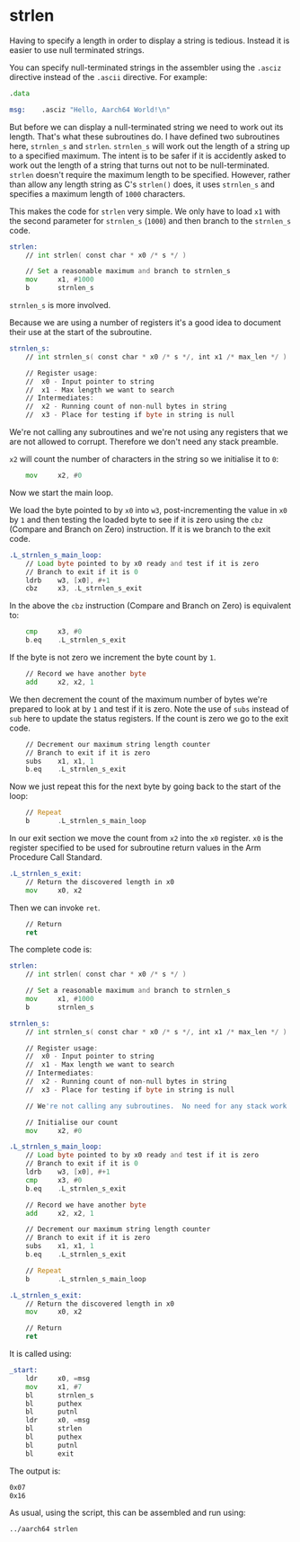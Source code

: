 strlen
======

Having to specify a length in order to display a string is tedious.  Instead it is
easier to use null terminated strings.

You can specify null-terminated strings in the assembler using the `.asciz` directive
instead of the `.ascii` directive.  For example:

```asm
.data

msg:    .asciz "Hello, Aarch64 World!\n"
```

But before we can display a null-terminated string we need to work out its length.
That's what these subroutines do.  I have defined two subroutines here, `strnlen_s` and `strlen`.
`strnlen_s` will work out the length of a string up to a specified maximum.  The intent is
to be safer if it is accidently asked to work out the length of a string that turns out not to be null-terminated.
`strlen` doesn't require the maximum length to be specified.  However, rather than allow
any length string as C's `strlen()` does, it uses `strnlen_s` and specifies a maximum length
of `1000` characters.

This makes the code for `strlen` very simple.  We only have to load `x1` with the second parameter
for `strnlen_s` (`1000`) and then branch to the `strnlen_s` code.

```asm
strlen:
    // int strlen( const char * x0 /* s */ )

    // Set a reasonable maximum and branch to strnlen_s
    mov     x1, #1000
    b       strnlen_s
```

`strnlen_s` is more involved.

Because we are using a number of registers it's a good idea to document their use at the
start of the subroutine.

```asm
strnlen_s:
    // int strnlen_s( const char * x0 /* s */, int x1 /* max_len */ )

    // Register usage:
    //  x0 - Input pointer to string
    //  x1 - Max length we want to search
    // Intermediates:
    //  x2 - Running count of non-null bytes in string
    //  x3 - Place for testing if byte in string is null
```

We're not calling any subroutines and we're not using any registers that we
are not allowed to corrupt.  Therefore we don't need any stack preamble.

`x2` will count the number of characters in the string so we initialise it to `0`:

```asm
    mov     x2, #0
```

Now we start the main loop.

We load the byte pointed to by `x0` into `w3`, post-incrementing the value in `x0` by `1` and
then testing the loaded byte to see if it is zero using the `cbz` (Compare and Branch on Zero) instruction.
If it is we branch to the exit code.

```asm
.L_strnlen_s_main_loop:
    // Load byte pointed to by x0 ready and test if it is zero
    // Branch to exit if it is 0
    ldrb    w3, [x0], #+1
    cbz     x3, .L_strnlen_s_exit
```

In the above the `cbz` instruction (Compare and Branch on Zero) is equivalent to:

```asm
    cmp     x3, #0
    b.eq    .L_strnlen_s_exit
```

If the byte is not zero we increment the byte count by `1`.

```asm
    // Record we have another byte
    add     x2, x2, 1
```

We then decrement the count of the maximum number of bytes we're prepared to look at
by `1` and test if it is zero.  Note the use of `subs` instead of `sub` here to update
the status registers.  If the count is zero we go to the exit code.

```asm
    // Decrement our maximum string length counter
    // Branch to exit if it is zero
    subs    x1, x1, 1
    b.eq    .L_strnlen_s_exit
```

Now we just repeat this for the next byte by going back to the start of the loop:

```asm
    // Repeat
    b       .L_strnlen_s_main_loop
```

In our exit section we move the count from `x2` into the `x0` register.  `x0` is the register
specified to be used for subroutine return values in the Arm Procedure Call Standard.

```asm
.L_strnlen_s_exit:
    // Return the discovered length in x0
    mov     x0, x2
```

Then we can invoke `ret`.

```asm
    // Return
    ret
```

The complete code is:

```asm
strlen:
    // int strlen( const char * x0 /* s */ )

    // Set a reasonable maximum and branch to strnlen_s
    mov     x1, #1000
    b       strnlen_s

strnlen_s:
    // int strnlen_s( const char * x0 /* s */, int x1 /* max_len */ )

    // Register usage:
    //  x0 - Input pointer to string
    //  x1 - Max length we want to search
    // Intermediates:
    //  x2 - Running count of non-null bytes in string
    //  x3 - Place for testing if byte in string is null

    // We're not calling any subroutines.  No need for any stack work

    // Initialise our count
    mov     x2, #0

.L_strnlen_s_main_loop:
    // Load byte pointed to by x0 ready and test if it is zero
    // Branch to exit if it is 0
    ldrb    w3, [x0], #+1
    cmp     x3, #0
    b.eq    .L_strnlen_s_exit

    // Record we have another byte
    add     x2, x2, 1

    // Decrement our maximum string length counter
    // Branch to exit if it is zero
    subs    x1, x1, 1
    b.eq    .L_strnlen_s_exit

    // Repeat
    b       .L_strnlen_s_main_loop

.L_strnlen_s_exit:
    // Return the discovered length in x0
    mov     x0, x2

    // Return
    ret
```

It is called using:

```asm
_start:
    ldr     x0, =msg
    mov     x1, #7
    bl      strnlen_s
    bl      puthex
    bl      putnl
    ldr     x0, =msg
    bl      strlen
    bl      puthex
    bl      putnl
    bl      exit
```

The output is:

```txt
0x07
0x16
```

As usual, using the script, this can be assembled and run using:

```asm
../aarch64 strlen
```
